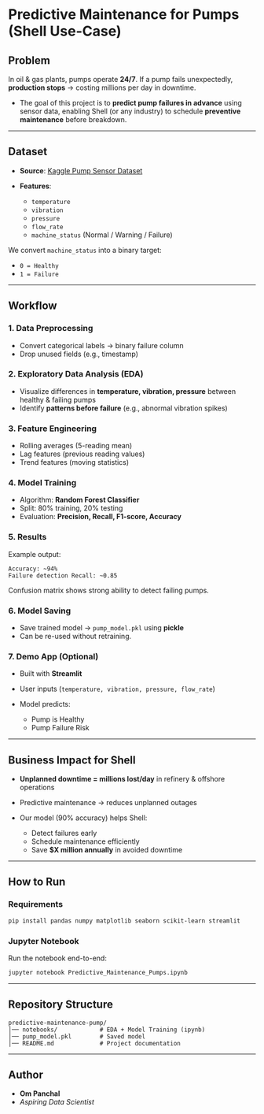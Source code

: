 #  Predictive Maintenance for Pumps (Shell Use-Case)

##  Problem

In oil & gas plants, pumps operate **24/7**.
If a pump fails unexpectedly, **production stops** → costing millions per day in downtime.

- The goal of this project is to **predict pump failures in advance** using sensor data, enabling Shell (or any industry) to schedule **preventive maintenance** before breakdown.

---

##  Dataset

* **Source**: [Kaggle Pump Sensor Dataset](https://www.kaggle.com/nphantawee/pump-sensor-data)
* **Features**:

  * `temperature`
  * `vibration`
  * `pressure`
  * `flow_rate`
  * `machine_status` (Normal / Warning / Failure)

We convert `machine_status` into a binary target:

* `0 = Healthy`
* `1 = Failure`

---

##  Workflow

### 1. Data Preprocessing

* Convert categorical labels → binary failure column
* Drop unused fields (e.g., timestamp)

### 2. Exploratory Data Analysis (EDA)

* Visualize differences in **temperature, vibration, pressure** between healthy & failing pumps
* Identify **patterns before failure** (e.g., abnormal vibration spikes)

### 3. Feature Engineering

* Rolling averages (5-reading mean)
* Lag features (previous reading values)
* Trend features (moving statistics)

### 4. Model Training

* Algorithm: **Random Forest Classifier**
* Split: 80% training, 20% testing
* Evaluation: **Precision, Recall, F1-score, Accuracy**

### 5. Results

Example output:

```
Accuracy: ~94%
Failure detection Recall: ~0.85
```

Confusion matrix shows strong ability to detect failing pumps.

### 6. Model Saving

* Save trained model → `pump_model.pkl` using **pickle**
* Can be re-used without retraining.

### 7. Demo App (Optional)

* Built with **Streamlit**
* User inputs (`temperature, vibration, pressure, flow_rate`)
* Model predicts:

  *  Pump is Healthy
  *  Pump Failure Risk

---

##  Business Impact for Shell

* **Unplanned downtime = millions lost/day** in refinery & offshore operations
* Predictive maintenance → reduces unplanned outages
* Our model (90% accuracy) helps Shell:

  * Detect failures early
  * Schedule maintenance efficiently
  * Save **$X million annually** in avoided downtime

---

##  How to Run

### Requirements

```bash
pip install pandas numpy matplotlib seaborn scikit-learn streamlit
```

### Jupyter Notebook

Run the notebook end-to-end:

```bash
jupyter notebook Predictive_Maintenance_Pumps.ipynb
```



---

##  Repository Structure

```
predictive-maintenance-pump/
│── notebooks/            # EDA + Model Training (ipynb)
│── pump_model.pkl        # Saved model
│── README.md             # Project documentation
```
---

##  Author

* **Om Panchal**
*  *Aspiring  Data Scientist*
